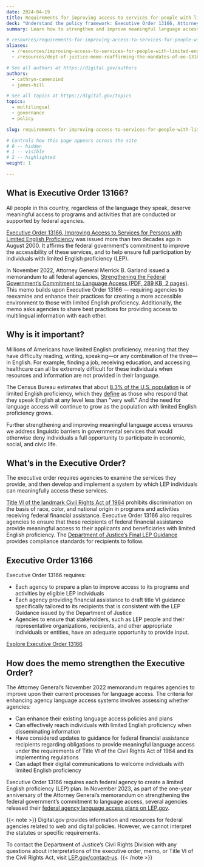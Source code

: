 ```yaml
---
date: 2024-04-19
title: Requirements for improving access to services for people with limited English proficiency (LEP)
deck: "Understand the policy framework: Executive Order 13166, Attorney General memorandum, and Title VI of the Civil Rights Act"
summary: Learn how to strengthen and improve meaningful language access for all people in the U.S., regardless of the language they speak.

# resources/requirements-for-improving-access-to-services-for-people-with-limited-english-proficiency-lep/
aliases:
  - /resources/improving-access-to-services-for-people-with-limited-english-proficiency-e-o-13166/
  - /resources/dept-of-justice-memo-reaffirming-the-mandates-of-eo-13166/

# See all authors at https://digital.gov/authors
authors:
  - cathryn-camenzind
  - james-hill

# See all topics at https://digital.gov/topics
topics:
  - multilingual
  - governance
  - policy

slug: requirements-for-improving-access-to-services-for-people-with-limited-english-proficiency-lep

# Controls how this page appears across the site
# 0 -- hidden
# 1 -- visible
# 2 -- highlighted
weight: 1

---
```


## What is Executive Order 13166?

All people in this country, regardless of the language they speak, deserve meaningful access to programs and activities that are conducted or supported by federal agencies.

[Executive Order 13166, Improving Access to Services for Persons with Limited English Proficiency](https://www.federalregister.gov/documents/2000/08/16/00-20938/improving-access-to-services-for-persons-with-limited-english-proficiency) was issued more than two decades ago in August 2000. It affirms the federal government's commitment to improve the accessibility of these services, and to help ensure full participation by individuals with limited English proficiency (LEP).

In November 2022, Attorney General Merrick B. Garland issued a memorandum to all federal agencies, [Strengthening the Federal Government’s Commitment to Language Access (PDF, 289 KB, 2 pages)](https://www.justice.gov/ag/file/1554086/dl). This memo builds upon Executive Order 13166 — requiring agencies to reexamine and enhance their practices for creating a more accessible environment to those with limited English proficiency. Additionally, the memo asks agencies to share best practices for providing access to multilingual information with each other.

## Why is it important?

Millions of Americans have limited English proficiency, meaning that they have difficulty reading, writing, speaking—or any combination of the three—in English. For example, finding a job, receiving education, and accessing healthcare can all be extremely difficult for these individuals when resources and information are not provided in their language.

The Census Bureau estimates that about [8.3% of the U.S. population](https://public.tableau.com/views/PeopleThatSpeakEnglishLessthanVeryWellintheUnitedStates/2018LanguageCounty?:showVizHome=no) is of limited English proficiency, which they [define](https://www.census.gov/topics/population/language-use/about/faqs.html#ti1043546883) as those who respond that they speak English at any level less than "very well." And the need for language access will continue to grow as the population with limited English proficiency grows.

Further strengthening and improving meaningful language access ensures we address linguistic barriers in governmental services that would otherwise deny individuals a full opportunity to participate in economic, social, and civic life.

## What’s in the Executive Order?

The executive order requires agencies to examine the services they provide, and then develop and implement a system by which LEP individuals can meaningfully access these services.

[Title VI of the landmark Civil Rights Act of 1964](https://www.govinfo.gov/content/pkg/USCODE-2008-title42/html/USCODE-2008-title42-chap21-subchapV.htm) prohibits discrimination on the basis of race, color, and national origin in programs and activities receiving federal financial assistance. Executive Order 13166 also requires agencies to ensure that these recipients of federal financial assistance provide meaningful access to their applicants and beneficiaries with limited English proficiency. The [Department of Justice’s Final LEP Guidance](https://www.federalregister.gov/documents/2002/06/18/02-15207/guidance-to-federal-financial-assistance-recipients-regarding-title-vi-prohibition-against-national) provides compliance standards for recipients to follow.

<article class="dg-ring">
<h2 class="dg-ring__title"><a id="executive-order-13166" class="usa-anchor"></a>Executive Order 13166</h2>

Executive Order 13166 requires:

<ul>
<li>Each agency to prepare a plan to improve access to its programs and activities by eligible LEP individuals</li>
<li>Each agency providing financial assistance to draft title VI guidance specifically tailored to its recipients that is consistent with the LEP Guidance issued by the Department of Justice</li>
<li>Agencies to ensure that stakeholders, such as LEP people and their representative organizations, recipients, and other appropriate individuals or entities, have an adequate opportunity to provide input.</li>
</ul>

<a href="https://www.federalregister.gov/documents/2000/08/16/00-20938/improving-access-to-services-for-persons-with-limited-english-proficiency">Explore Executive Order 13166</a>
</article>

## How does the memo strengthen the Executive Order?

The Attorney General’s November 2022 memorandum requires agencies to improve upon their current processes for language access. The criteria for enhancing agency language access systems involves assessing whether agencies:

* Can enhance their existing language access policies and plans
* Can effectively reach individuals with limited English proficiency when disseminating information
* Have considered updates to guidance for federal financial assistance recipients regarding obligations to provide meaningful language access under the requirements of Title VI of the Civil Rights Act of 1964 and its implementing regulations
* Can adapt their digital communications to welcome individuals with limited English proficiency

Executive Order 13166 requires each federal agency to create a limited English proficiency (LEP) plan. In November 2023, as part of the one-year anniversary of the Attorney General’s memorandum on strengthening the federal government’s commitment to language access, several agencies released their [federal agency language access plans on LEP.gov](https://www.lep.gov/language-access-plans).

{{< note >}}
Digital.gov provides information and resources for federal agencies related to web and digital policies. However, we cannot interpret the statutes or specific requirements.

To contact the Department of Justice’s Civil Rights Division with any questions about interpretations of the executive order, memo, or Title VI of the Civil Rights Act, visit <a href="https://www.lep.gov/contact-us">LEP.gov/contact-us</a>.
{{< /note >}}
